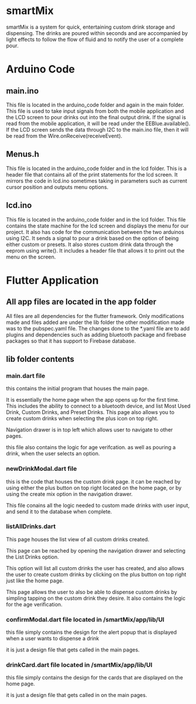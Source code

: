 # smartMix

smartMix is a system for quick, entertaining custom drink storage and dispensing. The drinks are poured within seconds and are accompanied by light effects to follow the flow of fluid and to notify the user of a complete pour.

# Arduino Code


## main.ino

This file is located in the arduino_code folder and again in the main folder. This file is used to take input signals from both the mobile application and the LCD screen to pour drinks out into the final output drink. If the signal is read from the mobile application, it will be read under the EEBlue.available(). If the LCD screen sends the data through I2C to the main.ino file, then it will be read from the Wire.onReceive(receiveEvent).

## Menus.h

This file is located in the arduino_code folder and in the lcd folder. This is a header file that contains all of the print statements for the lcd screen. It mirrors the code in lcd.ino sometimes taking in parameters such as current cursor position and outputs menu options. 

## lcd.ino

This file is located in the arduino_code folder and  in the lcd folder. This file contains the state machine for the lcd screen and displays the menu for our project. It also has code for the communication between the two arduinos using I2C. It sends a signal to pour a drink based on the option of being either custom or presets. It also stores custom drink data through the eeprom using write(). It includes a header file that allows it to print out the menu on the screen.


# Flutter Application
## All app files are located in the app folder

All files are all dependencies for the flutter framework.
Only modifications made and files added are under the lib folder
the other modification made was to the pubspec.yaml file. The 
changes done to the *.yaml file are to add plugins and dependencies
such as adding bluetooth package and firebase packages so that
it has support to Firebase database. 

## lib folder contents

### main.dart file

this contains the initial program that houses the main page. 

It is essentially the home page when the app opens up for the
first time.
This includes the ability to connect to a bluetooth device,
and list Most Used Drink, Custom Drinks, and Preset Drinks. 
This page also allows you to create custom drinks when selecting
the plus icon on top right.

Navigation drawer is in top left which allows user to navigate to
other pages. 

this file also contains the logic for age verifcation. as well
as pouring a drink, when the user selects an option. 

### newDrinkModal.dart file

this is the code that houses the custom drink page.
it can be reached by using either the plus button on top right
located on the home page, or by using the create mix option
in the navigation drawer. 

This file conains all the logic needed to custom made drinks
with user input, and send it to the database when complete. 

### listAllDrinks.dart

This page houses the list view of all custom drinks created. 

This page can be reached by opening the navigation drawer and
selecting the List Drinks option. 

This option will list all custom drinks the user has created, 
and also allows the user to create custom drinks by clicking
on the plus button on top right just like the home page. 

This page allows the user to also be able to dispense custom drinks
by simpling tapping on the custom drink they desire. It also
contains the logic for the age verification. 

### confirmModal.dart file located in /smartMix/app/lib/UI

this file simply contains the design for the alert popup that is
displayed when a user wants to dispense a drink

it is just a design file that gets called in the main pages. 

### drinkCard.dart file located in /smartMix/app/lib/UI

this file simply contains the design for the cards that are
displayed on the home page.

it is just a design file that gets called in on the main pages.
